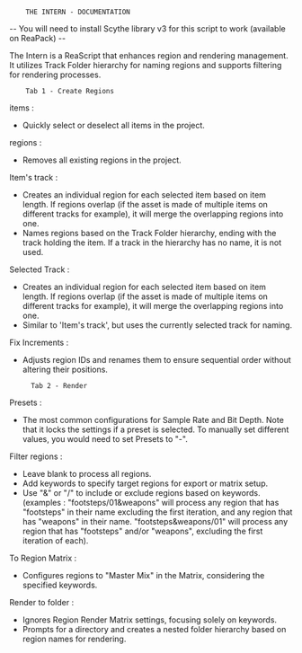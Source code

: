         THE INTERN - DOCUMENTATION

-- You will need to install Scythe library v3 for this script to work (available on ReaPack) --

The Intern is a ReaScript that enhances region and rendering management. It utilizes Track Folder hierarchy for naming regions and supports filtering for rendering processes.


        Tab 1 - Create Regions

items :
- Quickly select or deselect all items in the project.

regions :
- Removes all existing regions in the project.

Item's track :
- Creates an individual region for each selected item based on item length. If regions overlap (if the asset is made of multiple items on different tracks for example), it will merge the overlapping regions into one.
- Names regions based on the Track Folder hierarchy, ending with the track holding the item. If a track in the hierarchy has no name, it is not used.

Selected Track :
- Creates an individual region for each selected item based on item length. If regions overlap (if the asset is made of multiple items on different tracks for example), it will merge the overlapping regions into one.
- Similar to 'Item's track', but uses the currently selected track for naming.

Fix Increments :
- Adjusts region IDs and renames them to ensure sequential order without altering their positions.



        Tab 2 - Render

Presets :
- The most common configurations for Sample Rate and Bit Depth. Note that it locks the settings if a preset is selected. To manually set different values, you would need to set Presets to "-".

Filter regions :
- Leave blank to process all regions.
- Add keywords to specify target regions for export or matrix setup.
- Use "&" or "/" to include or exclude regions based on keywords. (examples :
"footsteps/01&weapons" will process any region that has "footsteps" in their name excluding the first iteration, and any region that has "weapons" in their name.
"footsteps&weapons/01" will process any region that has "footsteps" and/or "weapons", excluding the first iteration of each).

To Region Matrix :
- Configures regions to "Master Mix" in the Matrix, considering the specified keywords.

Render to folder :
- Ignores Region Render Matrix settings, focusing solely on keywords. 
- Prompts for a directory and creates a nested folder hierarchy based on region names for rendering.